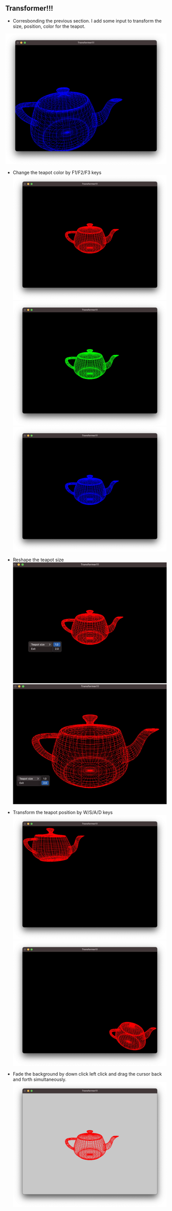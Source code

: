 ## Transformer!!!
- Corresbonding the previous section. I add some input to transform the size, position, color for the teapot.

![Execution result](preview/transform.jpg)

- Change the teapot color by F1/F2/F3 keys
![Execution result](preview/red_teapot.jpg)
![Execution result](preview/green_teapot.jpg)
![Execution result](preview/blue_teapot.jpg)

- Reshape the teapot size
![Execution result](preview/1_0_size.jpg)
![Execution result](preview/2_0_size.jpg)

- Transform the teapot position by W/S/A/D keys
![Execution result](preview/left_top.jpg)
![Execution result](preview/right_bottom.jpg)

- Fade the background by down click left click and drag the cursor back and forth simultaneously.
![Execution result](preview/change_background.jpg)